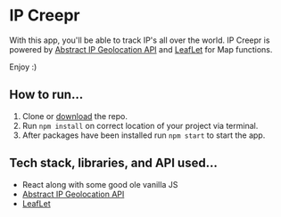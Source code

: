 # IP Creepr

With this app, you'll be able to track IP's all over the world. IP Creepr is powered by [Abstract IP Geolocation API](https://www.abstractapi.com/ip-geolocation-api) and [LeafLet](https://leafletjs.com/) for Map functions.

Enjoy :)

## How to run...
1. Clone or [download](https://github.com/jamesjkim88/IP-Creepr/archive/refs/heads/main.zip) the repo.
2. Run `npm install` on correct location of your project via terminal.
3. After packages have been installed run `npm start` to start the app.

## Tech stack, libraries, and API used...
- React along with some good ole vanilla JS
- [Abstract IP Geolocation API](https://www.abstractapi.com/ip-geolocation-api)
- [LeafLet](https://leafletjs.com/)
